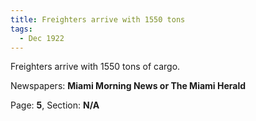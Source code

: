 ```yaml
---  
title: Freighters arrive with 1550 tons  
tags:  
  - Dec 1922  
---  
```

  
Freighters arrive with 1550 tons of cargo.  
  
Newspapers: **Miami Morning News or The Miami Herald**  
  
Page: **5**, Section: **N/A** 

